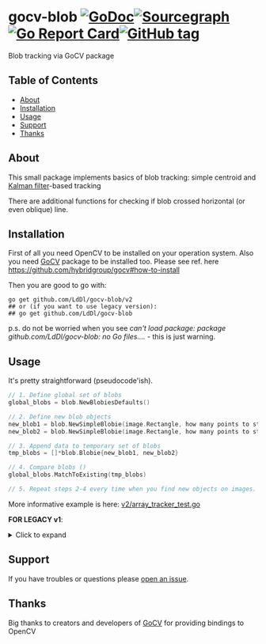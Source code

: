# gocv-blob [![GoDoc](https://godoc.org/github.com/LdDl/gocv-blob?status.svg)](https://godoc.org/github.com/LdDl/gocv-blob)[![Sourcegraph](https://sourcegraph.com/github.com/LdDl/gocv-blob/-/badge.svg)](https://sourcegraph.com/github.com/LdDl/gocv-blob?badge)[![Go Report Card](https://goreportcard.com/badge/github.com/LdDl/gocv-blob)](https://goreportcard.com/report/github.com/LdDl/gocv-blob)[![GitHub tag](https://img.shields.io/github/tag/LdDl/gocv-blob.svg)](https://github.com/LdDl/gocv-blob/releases)
Blob tracking via GoCV package

## Table of Contents

- [About](#about)
- [Installation](#installation)
- [Usage](#usage)
- [Support](#support)
- [Thanks](#thanks)

## About
This small package implements basics of blob tracking: simple centroid and [Kalman filter](https://en.wikipedia.org/wiki/Kalman_filter)-based tracking

There are additional functions for checking if blob crossed horizontal (or even oblique) line.

## Installation

First of all you need OpenCV to be installed on your operation system. Also you need [GoCV](https://github.com/hybridgroup/gocv) package to be installed too. Please see ref. here https://github.com/hybridgroup/gocv#how-to-install

Then you are good to go with:
```shell
go get github.com/LdDl/gocv-blob/v2
## or (if you want to use legacy version):
## go get github.com/LdDl/gocv-blob
```

p.s. do not be worried when you see *can't load package: package github.com/LdDl/gocv-blob: no Go files....* - this is just warning.

## Usage

It's pretty straightforward (pseudocode'ish).

```go
// 1. Define global set of blobs
global_blobs = blob.NewBlobiesDefaults()

// 2. Define new blob objects
new_blob1 = blob.NewSimpleBlobie(image.Rectangle, how many points to store in track, class ID of object , class name of object)
new_blob2 = blob.NewSimpleBlobie(image.Rectangle, how many points to store in track, class ID of object , class name of object)

// 3. Append data to temporary set of blobs
tmp_blobs = []*blob.Blobie{new_blob1, new_blob2}

// 4. Compare blobs ()
global_blobs.MatchToExisting(tmp_blobs)

// 5. Repeat steps 2-4 every time when you find new objects on images. MatchToExisting() will update existing blobs and register new ones.
```

More informative example is here: [v2/array_tracker_test.go](v2/array_tracker_test.go)

**FOR LEGACY v1**:
<details>
<summary>Click to expand</summary>

```go
// 1. Define global set of blobs
global_blobs = blob.NewBlobiesDefaults()

// 2. Define new blob objects
new_blob1 = blob.NewBlobie(image.Rectangle, how many points to store in track, class ID of object , class name of object)
new_blob2 = blob.NewBlobie(image.Rectangle, how many points to store in track, class ID of object , class name of object)

// 3. Append data to temporary set of blobs
tmp_blobs = []*blob.Blobie{}
tmp_blobs = append(tmp_blobs, new_blob1)
tmp_blobs = append(tmp_blobs, new_blob2)

// 4. Compare blobs ()
global_blobs.MatchToExisting(tmp_blobs)

// 5. Repeat steps 2-4 every time when you find new objects on images. MatchToExisting() will update existing blobs and register new ones.
```
</details>

## Support

If you have troubles or questions please [open an issue](https://github.com/LdDl/gocv-blob/issues/new).

## Thanks
Big thanks to creators and developers of [GoCV](https://gocv.io/) for providing bindings to OpenCV

